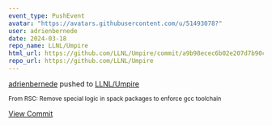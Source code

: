 ```yaml
---
event_type: PushEvent
avatar: "https://avatars.githubusercontent.com/u/51493078?"
user: adrienbernede
date: 2024-03-18
repo_name: LLNL/Umpire
html_url: https://github.com/LLNL/Umpire/commit/a9b98ecec6b02e207d7b90c70871d967dd44d5d3
repo_url: https://github.com/LLNL/Umpire
---
```


<a href='https://github.com/adrienbernede' target='_blank'>adrienbernede</a> pushed to <a href='https://github.com/LLNL/Umpire' target='_blank'>LLNL/Umpire</a>

<small>From RSC: Remove special logic in spack packages to enforce gcc toolchain</small>

<a href='https://github.com/LLNL/Umpire/commit/a9b98ecec6b02e207d7b90c70871d967dd44d5d3' target='_blank'>View Commit</a>